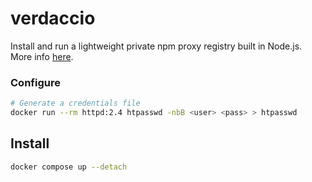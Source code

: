 # verdaccio

Install and run a lightweight private npm proxy registry built in Node.js.
More info [here](https://verdaccio.org/).

### Configure

```sh
# Generate a credentials file
docker run --rm httpd:2.4 htpasswd -nbB <user> <pass> > htpasswd
```

## Install
```sh
docker compose up --detach
```
